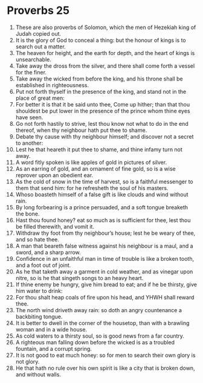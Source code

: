 ﻿# Proverbs 25
1. These are also proverbs of Solomon, which the men of Hezekiah king of Judah copied out. 
2. It is the glory of God to conceal a thing: but the honour of kings is to search out a matter. 
3. The heaven for height, and the earth for depth, and the heart of kings is unsearchable. 
4. Take away the dross from the silver, and there shall come forth a vessel for the finer. 
5. Take away the wicked from before the king, and his throne shall be established in righteousness. 
6. Put not forth thyself in the presence of the king, and stand not in the place of great men: 
7. For better it is that it be said unto thee, Come up hither; than that thou shouldest be put lower in the presence of the prince whom thine eyes have seen. 
8. Go not forth hastily to strive, lest thou know not what to do in the end thereof, when thy neighbour hath put thee to shame. 
9. Debate thy cause with thy neighbour himself; and discover not a secret to another: 
10. Lest he that heareth it put thee to shame, and thine infamy turn not away. 
11. A word fitly spoken is like apples of gold in pictures of silver. 
12. As an earring of gold, and an ornament of fine gold, so is a wise reprover upon an obedient ear. 
13. As the cold of snow in the time of harvest, so is a faithful messenger to them that send him: for he refresheth the soul of his masters. 
14. Whoso boasteth himself of a false gift is like clouds and wind without rain. 
15. By long forbearing is a prince persuaded, and a soft tongue breaketh the bone. 
16. Hast thou found honey? eat so much as is sufficient for thee, lest thou be filled therewith, and vomit it. 
17. Withdraw thy foot from thy neighbour’s house; lest he be weary of thee, and so hate thee. 
18. A man that beareth false witness against his neighbour is a maul, and a sword, and a sharp arrow. 
19. Confidence in an unfaithful man in time of trouble is like a broken tooth, and a foot out of joint. 
20. As he that taketh away a garment in cold weather, and as vinegar upon nitre, so is he that singeth songs to an heavy heart. 
21. If thine enemy be hungry, give him bread to eat; and if he be thirsty, give him water to drink: 
22. For thou shalt heap coals of fire upon his head, and YHWH shall reward thee. 
23. The north wind driveth away rain: so doth an angry countenance a backbiting tongue. 
24. It is better to dwell in the corner of the housetop, than with a brawling woman and in a wide house. 
25. As cold waters to a thirsty soul, so is good news from a far country. 
26. A righteous man falling down before the wicked is as a troubled fountain, and a corrupt spring. 
27. It is not good to eat much honey: so for men to search their own glory is not glory. 
28. He that hath no rule over his own spirit is like a city that is broken down, and without walls. 
